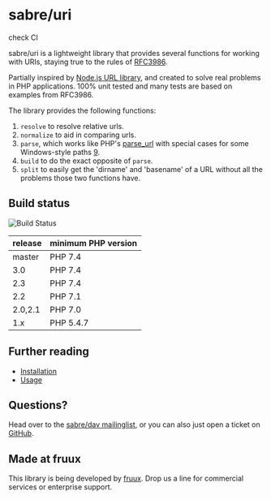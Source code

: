 sabre/uri
=========

check CI

sabre/uri is a lightweight library that provides several functions for working
with URIs, staying true to the rules of [RFC3986][2].

Partially inspired by [Node.js URL library][3], and created to solve real
problems in PHP applications. 100% unit tested and many tests are based on
examples from RFC3986.

The library provides the following functions:

1. `resolve` to resolve relative urls.
2. `normalize` to aid in comparing urls.
3. `parse`, which works like PHP's [parse_url][6] with special cases for some Windows-style paths [9].
4. `build` to do the exact opposite of `parse`.
5. `split` to easily get the 'dirname' and 'basename' of a URL without all the
   problems those two functions have.


Build status
------------
![Build Status](https://github.com/sabre-io/uri/actions/workflows/ci.yml/badge.svg)

| release | minimum PHP version |
|---------|---------------------|
| master  | PHP 7.4             |
| 3.0     | PHP 7.4             |
| 2.3     | PHP 7.4             |
| 2.2     | PHP 7.1             |
| 2.0,2.1 | PHP 7.0             |
| 1.x     | PHP 5.4.7           |


Further reading
---------------

* [Installation][7]
* [Usage][8]


Questions?
----------

Head over to the [sabre/dav mailinglist][4], or you can also just open a ticket
on [GitHub][5].


Made at fruux
-------------

This library is being developed by [fruux](https://fruux.com/). Drop us a line for commercial services or enterprise support.

[1]: http://sabre.io/uri/
[2]: https://tools.ietf.org/html/rfc3986/
[3]: http://nodejs.org/api/url.html
[4]: http://groups.google.com/group/sabredav-discuss
[5]: https://github.com/fruux/sabre-uri/issues/
[6]: http://php.net/manual/en/function.parse-url.php
[7]: http://sabre.io/uri/install/
[8]: http://sabre.io/uri/usage/
[9]: https://github.com/sabre-io/uri/pull/71

